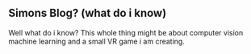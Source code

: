 ## Simons Blog? (what do i know)

Well what do i know? This whole thing might be about computer vision machine learning and a small VR game i am creating.

